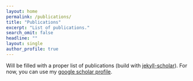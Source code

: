 ```yaml
---
layout: home
permalink: /publications/
title: "Publications"
excerpt: "List of publications."
search_omit: false
headline: ""
layout: single
author_profile: true
---
```


Will be filled with a proper list of publications (build with [jekyll-scholar](https://github.com/inukshuk/jekyll-scholar)). 
For now, you can use my [google scholar profile](https://scholar.google.com/citations?user=7UlhWxkAAAAJ&hl=en).
